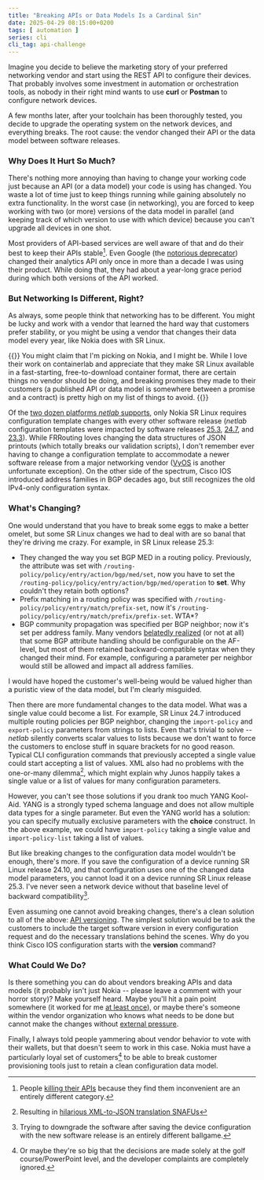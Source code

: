 ```yaml
---
title: "Breaking APIs or Data Models Is a Cardinal Sin"
date: 2025-04-29 08:15:00+0200
tags: [ automation ]
series: cli
cli_tag: api-challenge
---
```

Imagine you decide to believe the marketing story of your preferred networking vendor and start using the REST API to configure their devices. That probably involves some investment in automation or orchestration tools, as nobody in their right mind wants to use **curl** or **Postman** to configure network devices.

A few months later, after your toolchain has been thoroughly tested, you decide to upgrade the operating system on the network devices, and everything breaks. The root cause: the vendor changed their API or the data model between software releases.
<!--more-->
### Why Does It Hurt So Much?

There's nothing more annoying than having to change your working code just because an API (or a data model) your code is using has changed. You waste a lot of time just to keep things running while gaining absolutely no extra functionality. In the worst case (in networking), you are forced to keep working with two (or more) versions of the data model in parallel (and keeping track of which version to use with which device) because you can't upgrade all devices in one shot.

Most providers of API-based services are well aware of that and do their best to keep their APIs stable[^X]. Even Google (the [notorious deprecator](https://killedbygoogle.com/)) changed their analytics API only once in more than a decade I was using their product. While doing that, they had about a year-long grace period during which both versions of the API worked.

[^X]: People [killing their APIs](https://platformonomics.com/2025/04/never-take-a-dependency-on-elon-musk-grok-api-edition) because they find them inconvenient are an entirely different category.

### But Networking Is Different, Right?

As always, some people think that networking has to be different. You might be lucky and work with a vendor that learned the hard way that customers prefer stability, or you might be using a vendor that changes their data model every year, like Nokia does with SR Linux.

{{<long-quote>}}
You might claim that I'm picking on Nokia, and I might be. While I love their work on containerlab and appreciate that they make SR Linux available in a fast-starting, free-to-download container format, there are certain things no vendor should be doing, and breaking promises they made to their customers (a published API or data model is somewhere between a promise and a contract) is pretty high on my list of things to avoid.
{{</long-quote>}}

Of the [two dozen platforms _netlab_ supports](https://netlab.tools/platforms/), only Nokia SR Linux requires configuration template changes with every other software release (_netlab_ configuration templates were impacted by software releases [25.3](https://github.com/ipspace/netlab/pull/2179), [24.7](https://github.com/ipspace/netlab/commit/d9265646a9e281d79814efe7018869f0e5e71d5a), and [23.3](https://github.com/ipspace/netlab/pull/803)). While FRRouting loves changing the data structures of JSON printouts (which totally breaks our validation scripts), I don't remember ever having to change a configuration template to accommodate a newer software release from a major networking vendor ([VyOS](https://github.com/ipspace/netlab/pull/2161) is another unfortunate exception). On the other side of the spectrum, Cisco IOS introduced address families in BGP decades ago, but still recognizes the old IPv4-only configuration syntax.

### What's Changing?

One would understand that you have to break some eggs to make a better omelet, but some SR Linux changes we had to deal with are so banal that they're driving me crazy. For example, in SR Linux release 25.3:

* They changed the way you set BGP MED in a routing policy. Previously, the attribute was set with `/routing-policy/policy/entry/action/bgp/med/set`, now you have to set the `/routing-policy/policy/entry/action/bgp/med/operation` to **set**. Why couldn't they retain both options?
* Prefix matching in a routing policy was specified with `/routing-policy/policy/entry/match/prefix-set`, now it's `/routing-policy/policy/entry/match/prefix/prefix-set`. WTA*?
* BGP community propagation was specified per BGP neighbor; now it's set per address family. Many vendors [belatedly realized](https://blog.ipspace.net/2024/08/bgp-session-af-parameters/) (or not at all) that some BGP attribute handling should be configurable on the AF-level, but most of them retained backward-compatible syntax when they changed their mind. For example, configuring a parameter per neighbor would still be allowed and impact all address families.

I would have hoped the customer's well-being would be valued higher than a puristic view of the data model, but I'm clearly misguided.

Then there are more fundamental changes to the data model. What was a single value could become a list. For example, SR Linux 24.7 introduced multiple routing policies per BGP neighbor, changing the `import-policy` and `export-policy` parameters from strings to lists. Even that's trivial to solve -- _netlab_ silently converts scalar values to lists because we don't want to force the customers to enclose stuff in square brackets for no good reason. Typical CLI configuration commands that previously accepted a single value could start accepting a list of values. XML also had no problems with the one-or-many dilemma[^XJ], which might explain why Junos happily takes a single value or a list of values for many configuration parameters.

[^XJ]: Resulting in [hilarious XML-to-JSON translation SNAFUs](https://blog.ipspace.net/2021/01/fixing-xml-json-challenges/)

However, you can't see those solutions if you drank too much YANG Kool-Aid. YANG is a strongly typed schema language and does not allow multiple data types for a single parameter. But even the YANG world has a solution: you can specify mutually exclusive parameters with the **choice** construct. In the above example, we could have `import-policy` taking a single value and `import-policy-list` taking a list of values.

But like breaking changes to the configuration data model wouldn't be enough, there's more. If you save the configuration of a device running SR Linux release 24.10, and that configuration uses one of the changed data model parameters, you cannot load it on a device running SR Linux release 25.3. I've never seen a network device without that baseline level of backward compatibility[^DG].

[^DG]: Trying to downgrade the software after saving the device configuration with the new software release is an entirely different ballgame.

Even assuming one cannot avoid breaking changes, there's a clean solution to all of the above: [API versioning](https://www.postman.com/api-platform/api-versioning/). The simplest solution would be to ask the customers to include the target software version in every configuration request and do the necessary translations behind the scenes. Why do you think Cisco IOS configuration starts with the **version** command?

### What Could We Do?

Is there something you can do about vendors breaking APIs and data models (it probably isn't just Nokia -- please leave a comment with your horror story)? Make yourself heard. Maybe you'll hit a pain point somewhere (it worked for me [at least once](https://blog.ipspace.net/2017/04/lets-drop-some-random-commands-shall-we/)), or maybe there's someone within the vendor organization who knows what needs to be done but cannot make the changes without [external pressure](https://blog.ipspace.net/2010/09/hiding-documentation-will-they-never/).

Finally, I always told people yammering about vendor behavior to vote with their wallets, but that doesn't seem to work in this case. Nokia must have a particularly loyal set of customers[^PD] to be able to break customer provisioning tools just to retain a clean configuration data model.

[^PD]: Or maybe they're so big that the decisions are made solely at the golf course/PowerPoint level, and the developer complaints are completely ignored.

